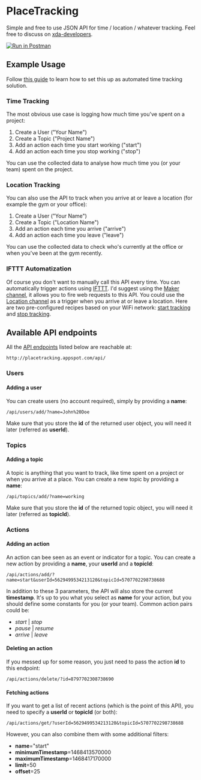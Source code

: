 # PlaceTracking
Simple and free to use JSON API for time / location / whatever tracking. Feel free to discuss on [xda-developers](http://forum.xda-developers.com/tools/general/tool-free-time-location-tracking-api-t3341898).

[![Run in Postman](https://run.pstmn.io/button.svg)](https://app.getpostman.com/run-collection/434707094bd26e283ffc)


## Example Usage
Follow [this guide](http://random-how-to.com/free-automated-time-tracking/) to learn how to set this up as automated time tracking solution.

### Time Tracking
The most obvious use case is logging how much time you've spent on a project:

1. Create a User ("Your Name")
2. Create a Topic ("Project Name")
3. Add an action each time you start working ("start")
4. Add an action each time you stop working ("stop")

You can use the collected data to analyse how much time you (or your team) spent on the project.

### Location Tracking
You can also use the API to track when you arrive at or leave a location (for example the gym or your office):

1. Create a User ("Your Name")
2. Create a Topic ("Location Name")
3. Add an action each time you arrive ("arrive")
4. Add an action each time you leave ("leave")

You can use the collected data to check who's currently at the office or when you've been at the gym recently.

### IFTTT Automatization
Of course you don't want to manually call this API every time. You can automatically trigger actions using [IFTTT](https://ifttt.com/). I'd suggest using the [Maker channel](https://ifttt.com/maker), it allows you to fire web requests to this API. You could use the [Location channel](https://ifttt.com/android_location) as a trigger when you arrive at or leave a location. Here are two pre-configured recipes based on your WiFi network: [start tracking](https://ifttt.com/recipes/399028-start-time-tracking-when-you-connect-with-the-office-wifi) and [stop tracking](https://ifttt.com/recipes/399029-stop-time-tracking-when-you-disconnect-from-the-office-wifi).


## Available API endpoints
All the [API endpoints](https://github.com/Steppschuh/PlaceTracking/tree/dev/App%20Engine/backend/src/main/java/placetracking/api/endpoint) listed below are reachable at:
```
http://placetracking.appspot.com/api/
```
### Users
#### Adding a user
You can create users (no account required), simply by providing a **name**:
```
/api/users/add/?name=John%20Doe
```
Make sure that you store the **id** of the returned user object, you will need it later (referred as **userId**).

### Topics
#### Adding a topic
A topic is anything that you want to track, like time spent on a project or when you arrive at a place. You can create a new topic by providing a **name**:
```
/api/topics/add/?name=working
```
Make sure that you store the **id** of the returned topic object, you will need it later (referred as **topicId**).

### Actions
#### Adding an action
An action can bee seen as an event or indicator for a topic. You can create a new action by providing a **name**, your **userId** and a **topicId**:
```
/api/actions/add/?name=start&userId=5629499534213120&topicId=5707702298738688
```
In addition to these 3 parameters, the API will also store the current **timestamp**. It's up to you what you select as **name** for your action, but you should define some constants for you (or your team). Common action pairs could be:
* *start* | *stop*
* *pause* | *resume*
* *arrive* | *leave*

#### Deleting an action
If you messed up for some reason, you just need to pass the action **id** to this endpoint:
```
/api/actions/delete/?id=8797702308738690
```

#### Fetching actions
If you want to get a list of recent actions (which is the point of this API), you need to specify a **userId** or **topicId** (or both):
```
/api/actions/get/?userId=5629499534213120&topicId=5707702298738688
```
However, you can also combine them with some additional filters:
* **name**="start"
* **minimumTimestamp**=1468413570000
* **maximumTimestamp**=1468417170000
* **limit**=50
* **offset**=25

